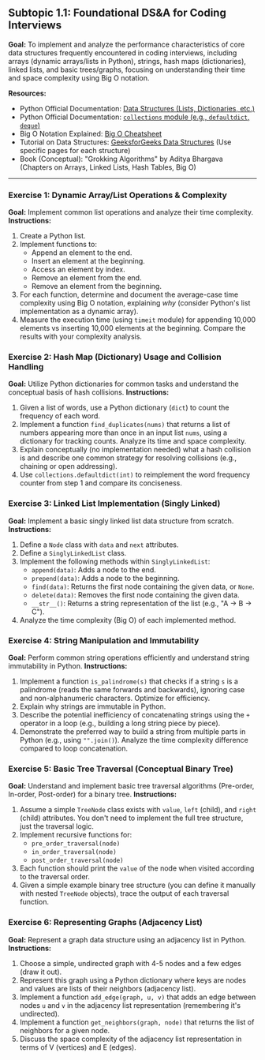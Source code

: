 ## Subtopic 1.1: Foundational DS\&A for Coding Interviews

**Goal:** To implement and analyze the performance characteristics of core data structures frequently encountered in coding interviews, including arrays (dynamic arrays/lists in Python), strings, hash maps (dictionaries), linked lists, and basic trees/graphs, focusing on understanding their time and space complexity using Big O notation.

**Resources:**

  * Python Official Documentation: [Data Structures (Lists, Dictionaries, etc.)](https://docs.python.org/3/tutorial/datastructures.html)
  * Python Official Documentation: [`collections` module (e.g., `defaultdict`, `deque`)](https://www.google.com/search?q=%5Bhttps://docs.python.org/3/library/collections.html%5D\(https://docs.python.org/3/library/collections.html\))
  * Big O Notation Explained: [Big O Cheatsheet](https://www.bigocheatsheet.com/)
  * Tutorial on Data Structures: [GeeksforGeeks Data Structures](https://www.geeksforgeeks.org/data-structures/) (Use specific pages for each structure)
  * Book (Conceptual): "Grokking Algorithms" by Aditya Bhargava (Chapters on Arrays, Linked Lists, Hash Tables, Big O)

-----

### Exercise 1: Dynamic Array/List Operations & Complexity

**Goal:** Implement common list operations and analyze their time complexity.
**Instructions:**

1.  Create a Python list.
2.  Implement functions to:
      * Append an element to the end.
      * Insert an element at the beginning.
      * Access an element by index.
      * Remove an element from the end.
      * Remove an element from the beginning.
3.  For each function, determine and document the average-case time complexity using Big O notation, explaining *why* (consider Python's list implementation as a dynamic array).
4.  Measure the execution time (using `timeit` module) for appending 10,000 elements vs inserting 10,000 elements at the beginning. Compare the results with your complexity analysis.

### Exercise 2: Hash Map (Dictionary) Usage and Collision Handling

**Goal:** Utilize Python dictionaries for common tasks and understand the conceptual basis of hash collisions.
**Instructions:**

1.  Given a list of words, use a Python dictionary (`dict`) to count the frequency of each word.
2.  Implement a function `find_duplicates(nums)` that returns a list of numbers appearing more than once in an input list `nums`, using a dictionary for tracking counts. Analyze its time and space complexity.
3.  Explain conceptually (no implementation needed) what a hash collision is and describe one common strategy for resolving collisions (e.g., chaining or open addressing).
4.  Use `collections.defaultdict(int)` to reimplement the word frequency counter from step 1 and compare its conciseness.

### Exercise 3: Linked List Implementation (Singly Linked)

**Goal:** Implement a basic singly linked list data structure from scratch.
**Instructions:**

1.  Define a `Node` class with `data` and `next` attributes.
2.  Define a `SinglyLinkedList` class.
3.  Implement the following methods within `SinglyLinkedList`:
      * `append(data)`: Adds a node to the end.
      * `prepend(data)`: Adds a node to the beginning.
      * `find(data)`: Returns the first node containing the given data, or `None`.
      * `delete(data)`: Removes the first node containing the given data.
      * `__str__()`: Returns a string representation of the list (e.g., "A -\> B -\> C").
4.  Analyze the time complexity (Big O) of each implemented method.

### Exercise 4: String Manipulation and Immutability

**Goal:** Perform common string operations efficiently and understand string immutability in Python.
**Instructions:**

1.  Implement a function `is_palindrome(s)` that checks if a string `s` is a palindrome (reads the same forwards and backwards), ignoring case and non-alphanumeric characters. Optimize for efficiency.
2.  Explain why strings are immutable in Python.
3.  Describe the potential inefficiency of concatenating strings using the `+` operator in a loop (e.g., building a long string piece by piece).
4.  Demonstrate the preferred way to build a string from multiple parts in Python (e.g., using `"".join()`). Analyze the time complexity difference compared to loop concatenation.

### Exercise 5: Basic Tree Traversal (Conceptual Binary Tree)

**Goal:** Understand and implement basic tree traversal algorithms (Pre-order, In-order, Post-order) for a binary tree.
**Instructions:**

1.  Assume a simple `TreeNode` class exists with `value`, `left` (child), and `right` (child) attributes. You don't need to implement the full tree structure, just the traversal logic.
2.  Implement recursive functions for:
      * `pre_order_traversal(node)`
      * `in_order_traversal(node)`
      * `post_order_traversal(node)`
3.  Each function should print the `value` of the node when visited according to the traversal order.
4.  Given a simple example binary tree structure (you can define it manually with nested `TreeNode` objects), trace the output of each traversal function.

### Exercise 6: Representing Graphs (Adjacency List)

**Goal:** Represent a graph data structure using an adjacency list in Python.
**Instructions:**

1.  Choose a simple, undirected graph with 4-5 nodes and a few edges (draw it out).
2.  Represent this graph using a Python dictionary where keys are nodes and values are lists of their neighbors (adjacency list).
3.  Implement a function `add_edge(graph, u, v)` that adds an edge between nodes `u` and `v` in the adjacency list representation (remembering it's undirected).
4.  Implement a function `get_neighbors(graph, node)` that returns the list of neighbors for a given node.
5.  Discuss the space complexity of the adjacency list representation in terms of V (vertices) and E (edges).
